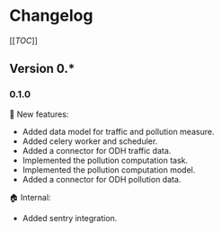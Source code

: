 # Changelog

[[_TOC_]]

## Version 0.*

### 0.1.0

:rocket: New features:
* Added data model for traffic and pollution measure.
* Added celery worker and scheduler.
* Added a connector for ODH traffic data.
* Implemented the pollution computation task.
* Implemented the pollution computation model.
* Added a connector for ODH pollution data.

:house: Internal:
* Added sentry integration.

###
